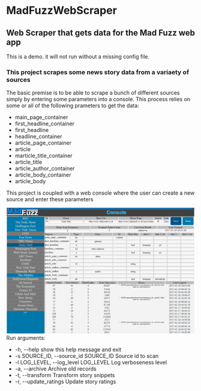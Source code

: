 # MadFuzzWebScraper
## Web Scraper that gets data for the Mad Fuzz web app

This is a demo. it will not run without a missing config file.

### This project scrapes some news story data from a variaety of sources

The basic premise is to be able to scrape a bunch of different sources simply by entering some parameters into a console. This process relies on some or all of the following prameters to get the data:

* main_page_container	
* first_headline_container	
* first_headline	
* headline_container	
* article_page_container	
* article
* marticle_title_container	
* article_title	
* article_author_container	
* article_body_container	
* article_body

This project is coupled with a web console where the user can create a new source and enter these parameters

![alt text](https://github.com/genebarsukov/MadFuzzWebScraper/blob/develop/madfuzz_console_example.png)
Run arguments:

* -h, --help            show this help message and exit
* -s SOURCE_ID, --source_id SOURCE_ID Source id to scan
* -l LOG_LEVEL, --log_level LOG_LEVEL Log verboseness level
* -a, --archive         Archive old records
*  -t, --transform       Transform story snippets
*  -r, --update_ratings  Update story ratings
